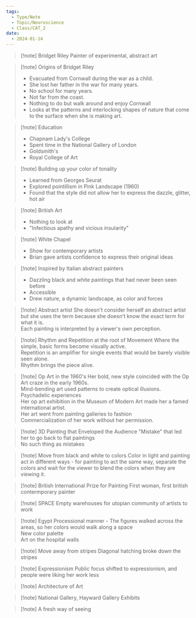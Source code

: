 ```yaml
---
tags:
  - Type/Note
  - Topic/Neuroscience
  - Class/CAT_2
date:
  - 2024-01-14
---
```


> [!note] Bridget Riley
> Painter of experimental, abstract art

> [!note] Origins of Bridget Riley
> - Evacuated from Cornwall during the war as a child.
> - She lost her father in the war for many years.
> - No school for many years.
> - Not far from the coast.
> - Nothing to do but walk around and enjoy Cornwall
> - Looks at the patterns and interlocking shapes of nature that come to the surface when she is making art.

> [!note] Education
> - Chapnam Lady's College
> - Spent time in the National Gallery of London
> - Goldsmith's
> - Royal College of Art

> [!note] Building up your color of tonality
> - Learned from Georges Seurat
> - Explored pointillism in Pink Landscape (1960)
> - Found that the style did not allow her to express the dazzle, glitter, hot air

> [!note] British Art
> - Nothing to look at
> - "Infectious apathy and vicious insularity"

> [!note] White Chapel
> - Show for contemporary artists
> - Brian gave artists confidence to express their original ideas

> [!note] Inspired by Italian abstract painters
> - Dazzling black and white paintings that had never been seen before
> - Accessible
> - Drew nature, a dynamic landscape, as color and forces

> [!note] Abstract artist
> She doesn't consider herself an abstract artist but she uses the term because she doesn't know the exact term for what it is.  
> Each painting is interpreted by a viewer's own perception.  

> [!note] Rhythm and Repetition at the root of Movement
> Where the simple, basic forms become visually active.  
> Repetition is an amplifier for single events that would be barely visible seen alone.  
> Rhythm brings the piece alive.  

> [!note] Op Art in the 1960's
> Her bold, new style coincided with the Op Art craze in the early 1960s.  
> Mind-bending art used patterns to create optical illusions.  
> Psychadelic experiences  
> Her op art exhibition in the Museum of Modern Art made her a famed international artist.  
> Her art went from painting galleries to fashion  
> Commercialization of her work without her permission.  

> [!note] 3D Painting that Enveloped the Audience
> "Mistake" that led her to go back to flat paintings  
> No such thing as mistakes

> [!note] Move from black and white to colors
> Color in light and painting act in different ways - for painting to act the same way, separate the colors and wait for the viewer to blend the colors when they are viewing it.  

> [!note] British International Prize for Painting
> First woman, first british contermporary painter

> [!note] SPACE
> Empty warehouses for utopian community of artists to work  

> [!note] Egypt
> Processional manner - The figures walked across the areas, so her colors would walk along a space  
> New color palette  
> Art on the hospital walls  

> [!note] Move away from stripes
> Diagonal hatching broke down the stripes

> [!note] Expressionism
> Public focus shifted to expressionism, and people were liking her work less  

> [!note] Architecture of Art

> [!note] National Gallery, Hayward Gallery Exhibits

> [!note] A fresh way of seeing